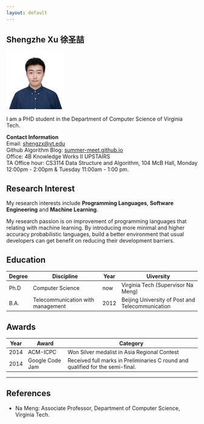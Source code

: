 ```yaml
---
layout: default
---
```


## Shengzhe Xu 徐圣喆

<img class="profile-picture" src="shengzhe.jpg" width = "153" height = "153">

I am a PHD student in the Department of Computer Science of Virginia Tech.

**Contact Information**  
Email:  shengzx@vt.edu  
Github Algorithm Blog: [summer-meet.github.io](http://summer-meet.github.io)  
Office: 4B Knowledge Works II UPSTAIRS  
TA Office hour: CS3114 Data Structure and Algorithm, 104 McB Hall, Monday 12:00pm - 2:00pm & Tuesday 11:00am - 1:00 pm.

## Research Interest

My research interests include **Programming Languages**, **Software Engineering** and **Machine Learning**.

My research passion is on improvement of programming languages that relating with machine learning. By introducing more minimal and higher accuracy probabilistic languages, build a better environment that usual developers can get benefit on reducing their development barriers.


## Education

Degree|Discipline      |Year| Uiversity
------|----------------|----|---------
Ph.D  |Computer Science|now |Virginia Tech (Supervisor Na Meng)
B.A.  |Telecommunication with management| 2012 | Beijing University of Post and Telecommunication

## Awards

Year | Award          | Category
-----|----------------|--------
2014 | ACM-ICPC       | Won Silver medalist in Asia Regional Contest
2014 | Google Code Jam| Received full marks in Preliminaries C round and qualified for the semi-final.

---

## References

* Na Meng: Associate Professor, Department of Computer Science, Virginia Tech.
